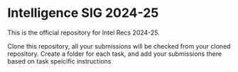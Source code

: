 # Intelligence SIG 2024-25
This is the official repository for Intel Recs 2024-25.

Clone this repository, all your submissions will be checked from your cloned repository.
Create a folder for each task, and add your submissions there based on task speicific instructions
